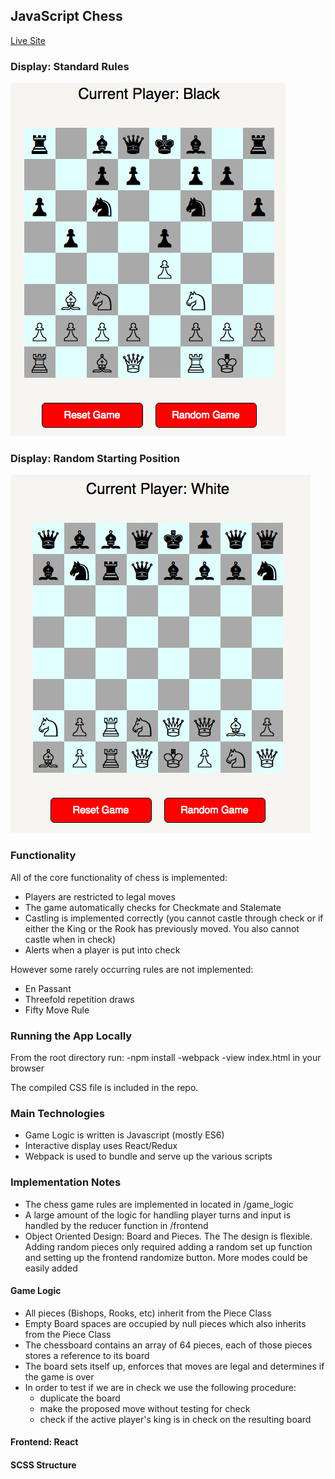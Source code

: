 ## JavaScript Chess

[Live Site](https://anthonydeluca718.github.io/JS_Chess/)

### Display: Standard Rules

![Gameplay](https://github.com/AnthonyDeluca718/JS_Chess/blob/master/assets/images/BoardState.png)

### Display: Random Starting Position

![RandomBoard](https://github.com/AnthonyDeluca718/JS_Chess/blob/master/assets/images/RandomInitial.png)

### Functionality

All of the core functionality of chess is implemented:
- Players are restricted to legal moves
- The game automatically checks for Checkmate and Stalemate
- Castling is implemented correctly (you cannot castle through check or if either the King or the Rook has previously moved. You also cannot castle when in check)
- Alerts when a player is put into check

However some rarely occurring rules are not implemented:
- En Passant
- Threefold repetition draws
- Fifty Move Rule

### Running the App Locally
From the root directory run:
-npm install
-webpack
-view index.html in your browser

The compiled CSS file is included in the repo.

### Main Technologies

- Game Logic is written is Javascript (mostly ES6)
- Interactive display uses React/Redux
- Webpack is used to bundle and serve up the various scripts

### Implementation Notes

- The chess game rules are implemented in located in /game_logic
- A large amount of the logic for handling player turns and input is handled by the reducer function in /frontend
- Object Oriented Design: Board and Pieces. The The design is flexible. Adding random pieces only required adding a random set up function and setting up the frontend randomize button. More modes could be easily added

#### Game Logic
- All pieces (Bishops, Rooks, etc) inherit from the Piece Class
- Empty Board spaces are occupied by null pieces which also inherits from the Piece Class
- The chessboard contains an array of 64 pieces, each of those pieces stores a reference to its board
- The board sets itself up, enforces that moves are legal and determines if the game is over
- In order to test if we are in check we use the following procedure:
  - duplicate the board
  - make the proposed move without testing for check
  - check if the active player's king is in check on the resulting board

#### Frontend: React


#### SCSS Structure
